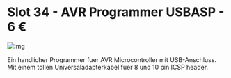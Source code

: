 [img]:https://github.com/zerocity/metalabAutomat/raw/master/34/1.jpg

# Slot 34 - AVR Programmer USBASP - 6 &euro;

![img]

Ein handlicher Programmer fuer AVR Microcontroller mit USB-Anschluss. Mit einem tollen Universaladapterkabel fuer 8 und 10 pin ICSP header.
